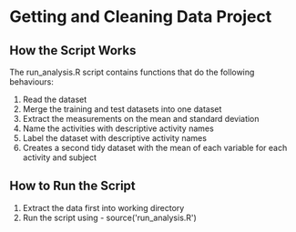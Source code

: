 Getting and Cleaning Data Project
======================

How the Script Works
----------------------
The run_analysis.R script contains functions that do the following behaviours:

1. Read the dataset
2. Merge the training and test datasets into one dataset
3. Extract the measurements on the mean and standard deviation
4. Name the activities with descriptive activity names
5. Label the dataset with descriptive activity names
6. Creates a second tidy dataset with the mean of each variable for each activity and subject

How to Run the Script
----------------------
1. Extract the data first into working directory
2. Run the script using - source('run_analysis.R')
